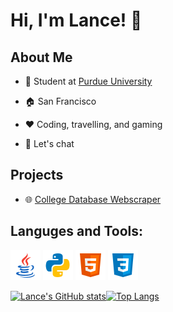 # Hi, I'm Lance! 👋
## About Me
* 💼 Student at [Purdue University](https://www.purdue.edu/) <br>

* 🏠 San Francisco <br>
* ❤️ Coding, travelling, and gaming <br>
* 💬 Let's chat <br>


## Projects

* 🌐 [College Database Webscraper](https://github.com/LanceMa03/CollegeDatabaseWebScraper)

## Languges and Tools:

![Java Icon](java.png) ![Python Icon](python.png) ![HTML Icon](html.png) ![CSS Icon](css.png) 

[![Lance's GitHub stats](https://github-readme-stats.vercel.app/api?username=LanceMa03&show_icons=true&theme=dark&count_private=true)](https://github.com/anuraghazra/github-readme-stats)[![Top Langs](https://github-readme-stats.vercel.app/api/top-langs/?username=LanceMa03&layout=compact&theme=dark)](https://github.com/anuraghazra/github-readme-stats)



